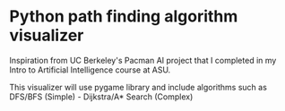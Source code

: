 # Python path finding algorithm visualizer

Inspiration from UC Berkeley's Pacman AI project that I completed in my Intro to Artificial Intelligence course at ASU.

This visualizer will use pygame library and include algorithms such as DFS/BFS (Simple) - Dijkstra/A\* Search (Complex)
